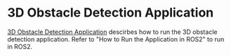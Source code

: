 3D Obstacle Detection Application
=================================

[3D Obstacle Detection Application](../../../ros1/nodes/ti_estop/README.md) descirbes how to run the 3D obstacle detection application. Refer to "How to Run the Application in ROS2" to run in ROS2.